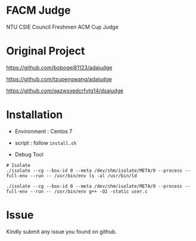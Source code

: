 # FACM Judge
NTU CSIE Council Freshmen ACM Cup Judge

# Original Project
https://github.com/bobogei81123/adajudge  

https://github.com/tzupengwang/adajudge

https://github.com/qazwsxedcrfvtg14/dsajudge

# Installation

- Environment : Centos 7

- script : follow `install.sh`

- Debug Tool

```
# Isolate
./isolate --cg --box-id 0 --meta /dev/shm/isolate/META/0 --process --full-env --run -- /usr/bin/env ls -al /usr/bin/ld

./isolate --cg --box-id 0 --meta /dev/shm/isolate/META/0 --process --full-env --run -- /usr/bin/env g++ -O2 -static user.c
```

# Issue
Kindly submit any issue you found on github.
